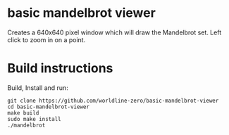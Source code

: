 # basic mandelbrot viewer

Creates a 640x640 pixel window which will draw the Mandelbrot set. Left click to zoom in on a point.

# Build instructions

Build, Install and run:

    git clone https://github.com/worldline-zero/basic-mandelbrot-viewer
    cd basic-mandelbrot-viewer
    make build 
    sudo make install 
    ./mandelbrot 
